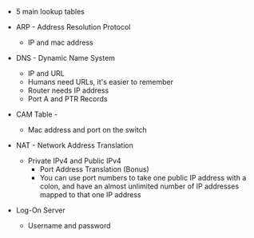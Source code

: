 
- 5 main lookup tables

- ARP - Address Resolution Protocol
	- IP and mac address

- DNS - Dynamic Name System
	- IP and URL
	- Humans need URLs, it's easier to remember
	- Router needs IP address
	- Port A and PTR Records

- CAM Table - 
	- Mac address and port on the switch

- NAT - Network Address Translation 
	- Private IPv4 and Public IPv4 
		- Port Address Translation (Bonus)
		- You can use port numbers to take one public IP address with a colon, and have an almost unlimited number of IP addresses mapped to that one IP address

- Log-On Server
	- Username and password

